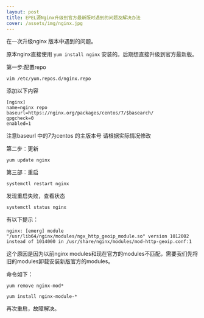 ```yaml
---
layout: post
title: EPEL源Nginx升级到官方最新版时遇到的问题及解决办法
cover: /assets/img/nginx.jpg
---
```




在一次升级nginx 版本中遇到的问题。

原本nginx直接使用 `yum install nginx` 安装的。后期想直接升级到官方最新版。

第一步:配置repo

```shell
vim /etc/yum.repos.d/nginx.repo
```

添加以下内容

```shell
[nginx]
name=nginx repo
baseurl=https://nginx.org/packages/centos/7/$basearch/
gpgcheck=0
enabled=1
```

注意baseurl 中的7为centos 的主版本号 请根据实际情况修改

第二步：更新

```shell
yum update nginx
```

第三部：重启

```shell
systemctl restart nginx
```

发现重启失败，查看状态

```shell
systemctl status nginx
```

有以下提示：

```shell
nginx: [emerg] module "/usr/lib64/nginx/modules/ngx_http_geoip_module.so" version 1012002 instead of 1014000 in /usr/share/nginx/modules/mod-http-geoip.conf:1
```

这个原因是因为以前nginx modules和现在官方的modules不匹配，需要我们先将旧的modules卸载安装新版官方的modules。

命令如下：

```shell
yum remove nginx-mod*

yum install nginx-module-*
```

再次重启，故障解决。

